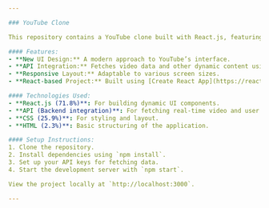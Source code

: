 ```yaml
---

### YouTube Clone

This repository contains a YouTube clone built with React.js, featuring API integration for video data and user interactions. It replicates key elements of the YouTube interface with a focus on responsiveness and real-time data fetching.

#### Features:
- **New UI Design:** A modern approach to YouTube’s interface.
- **API Integration:** Fetches video data and other dynamic content using APIs to provide a seamless user experience.
- **Responsive Layout:** Adaptable to various screen sizes.
- **React-based Project:** Built using [Create React App](https://reactjs.org/docs/create-a-new-react-app.html) for easier setup and maintainability.

#### Technologies Used:
- **React.js (71.8%)**: For building dynamic UI components.
- **API (Backend integration)**: For fetching real-time video and user data.
- **CSS (25.9%)**: For styling and layout.
- **HTML (2.3%)**: Basic structuring of the application.

#### Setup Instructions:
1. Clone the repository.
2. Install dependencies using `npm install`.
3. Set up your API keys for fetching data.
4. Start the development server with `npm start`.

View the project locally at `http://localhost:3000`.

---
```

